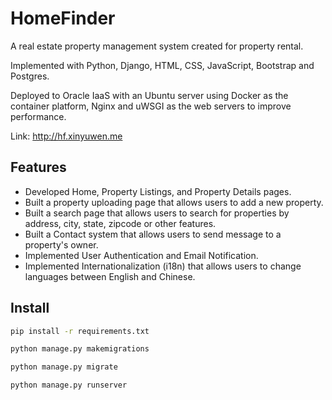 # HomeFinder

A real estate property management system created for property rental.

Implemented with Python, Django, HTML, CSS, JavaScript, Bootstrap and Postgres.

Deployed to Oracle IaaS with an Ubuntu server using Docker as the container platform, Nginx and uWSGI as the web servers to improve performance.

Link: http://hf.xinyuwen.me

## Features

* Developed Home, Property Listings, and Property Details pages.
* Built a property uploading page that allows users to add a new property.
* Built a search page that allows users to search for properties by address, city, state, zipcode or other features.
* Built a Contact system that allows users to send message to a property's owner.
* Implemented User Authentication and Email Notification.
* Implemented Internationalization (i18n) that allows users to change languages between English and Chinese.


## Install

```sh
pip install -r requirements.txt

python manage.py makemigrations

python manage.py migrate

python manage.py runserver
```
